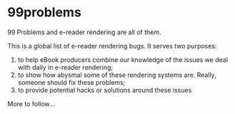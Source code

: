 99problems
==========

99 Problems and e-reader rendering are all of them.

This is a global list of e-reader rendering bugs. It serves two purposes:

1. to help eBook producers combine our knowledge of the issues we deal with daily in e-reader rendering;
2. to show how abysmal some of these rendering systems are. Really, someone should fix these problems;
3. to provide potential hacks or solutions around these issues

More to follow...
